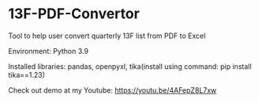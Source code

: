 # 13F-PDF-Convertor
Tool to help user convert quarterly 13F list from PDF to Excel 

Environment: Python 3.9

Installed libraries: pandas, openpyxl, tika(install using command: pip install tika==1.23)
  
Check out demo at my Youtube: https://youtu.be/4AFepZ8L7xw

